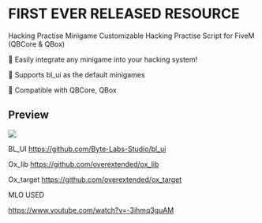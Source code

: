 # FIRST EVER RELEASED RESOURCE

Hacking Practise Minigame
Customizable Hacking Practise Script for FiveM (QBCore & QBox)

🔹 Easily integrate any minigame into your hacking system!

🔹 Supports bl_ui as the default minigames

🔹 Compatible with QBCore, QBox

## Preview

![](https://r2.fivemanage.com/g2zY7WwGCmX44h9Dwz0fX/images/rinseyhacks.png)

BL_UI
https://github.com/Byte-Labs-Studio/bl_ui

Ox_lib
https://github.com/overextended/ox_lib

Ox_target
https://github.com/overextended/ox_target

MLO USED

https://www.youtube.com/watch?v=-3ihmq3guAM





